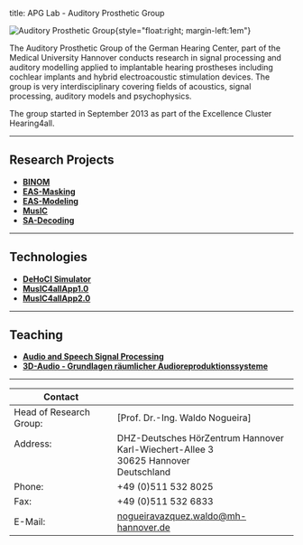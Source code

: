 title: APG Lab - Auditory Prosthetic Group


![Auditory Prosthetic Group](nogueira/APG_Group_HNO.png){style="float:right; margin-left:1em"}

The Auditory Prosthetic Group of the German Hearing Center, part of the Medical University Hannover conducts research in signal processing and auditory modelling applied to implantable hearing prostheses including cochlear implants and hybrid electroacoustic stimulation devices. The group is very interdisciplinary covering fields of acoustics, signal processing, auditory models and psychophysics.

The group started in September 2013 as part of the Excellence Cluster Hearing4all.

---

## Research Projects

<!--- [Our reseach projects](nogueira/projects.md) --->
- **[BINOM](https://vianna.uber.space/01_workgroups/nogueira/projects/binom.html)**
- **[EAS-Masking](https://vianna.uber.space/01_workgroups/nogueira/projects/eas.html)**
- **[EAS-Modeling](https://vianna.uber.space/01_workgroups/nogueira/projects/easmodeling.html)**
- **[MusIC](https://vianna.uber.space/01_workgroups/nogueira/projects/music.html)**
- **[SA-Decoding](https://vianna.uber.space/01_workgroups/nogueira/projects/dsaci.html)** 

---


## Technologies

- **[DeHoCI Simulator](nogueira/technologies.md)**
- **[MusIC4allApp1.0](nogueira/technologies.md)**
- **[MusIC4allApp2.0](nogueira/technologies.md)**

---

## Teaching

- **[Audio and Speech Signal Processing](nogueira/teaching.md)**
- **[3D-Audio - Grundlagen räumlicher Audioreproduktionssysteme](nogueira/teaching.md)**

---

<!--- [DHZ-Deutsches HörZentrum Hannover](http://www.hoerzentrum-hannover.de/index.php?id=1)

    Prof. Dr.-Ing. Waldo Nogueira
    Karl-Wiechert-Allee 3 
    30625 Hannover --->
    
<!--- nogueiravazquez.waldo(at)mh-hannover.de --->


| Contact                 |                            |
| ------------------------|--------------------------- |
| Head of Research Group:<br>          | [Prof. Dr.-Ing. Waldo Nogueira]|
| Address: <br><br><br>   | DHZ-Deutsches HörZentrum Hannover<br> Karl-Wiechert-Allee 3 <br> 30625 Hannover <br> Deutschland |
| Phone:                  | +49 (0)511 532 8025 |
| Fax:                    | +49 (0)511 532 6833 |
| E-Mail:                 |<nogueiravazquez.waldo@mh-hannover.de>|










